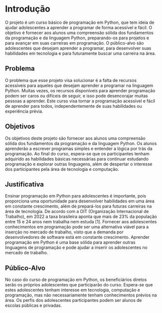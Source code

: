 # Introdução

O projeto é um curso básico de programação em Python, que tem ideia de ajudar adolescentes a aprender a programar de forma acessível e fácil. O objetivo é fornecer aos alunos uma compreensão sólida dos fundamentos da programação e da linguagem Python, preparando-os para projetos e para avançar em suas carreiras em programação. O público-alvo são adolescentes que desejam aprender a programar, para desenvolver suas habilidades em tecnologia e para futuramente buscar uma carreira na área.

## Problema

O problema que esse projeto visa solucionar é a falta de recursos acessíveis para aqueles que desejam aprender a programar na linguagem Python. Muitas vezes, os recursos disponíveis para aprender programação podem ser caros ou difíceis de seguir, e isso pode desencorajar muitas pessoas a aprender. Este curso visa tornar a programação acessível e fácil de aprender para todos, independentemente de suas habilidades ou experiência prévia.

## Objetivos

Os objetivos deste projeto são fornecer aos alunos uma compreensão sólida dos fundamentos da programação e da linguagem Python. Os alunos aprenderão a escrever programas simples e entender a lógica por trás da programação. Ao final do curso, espera-se que os participantes tenham adquirido as habilidades básicas necessárias para continuar estudando programação e explorar outras linguagens, além de despertar o interesse dos participantes pela área de tecnologia e computação.

## Justificativa

Ensinar programação em Python para adolescentes é importante, pois proporciona uma oportunidade para desenvolver habilidades em uma área em constante crescimento, além de prepará-los para futuras carreiras na área de tecnologia. De acordo com a OIT (Organização Internacional de Trabalho), em 2022 a taxa brasileira aponta que mais de 23% da população entre 15 e 24 anos nem trabalha nem estuda [1]. Fornecer aos adolescentes conhecimentos em programação pode ser uma alternativa viável para a inserção no mercado de trabalho, visto que a demanda por desenvolvedores de software está em constante crescimento. Aprender programação em Python é uma base sólida para aprender outras linguagens de programação e pode ajudar a inserir os adolescentes no mercado de trabalho.

## Público-Alvo

No caso do curso de programação em Python, os beneficiários diretos serão os próprios adolescentes que participarão do curso. Espera-se que estes adolescentes tenham interesse em tecnologia, computação e programação, mas não necessariamente tenham conhecimentos prévios na área. Os perfis dos adolescentes participantes podem ser alunos de escolas públicas e privadas.

